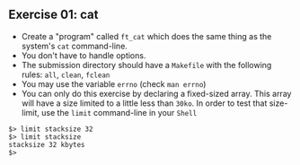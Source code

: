 ## Exercise 01: cat

- Create a "program" called `ft_cat` which does the same thing as the system's `cat` command-line.
- You don't have to handle options.
- The submission directory should have a `Makefile` with the following rules: `all`, `clean`, `fclean`
- You may use the variable `errno` (check `man errno`)
- You can only do this exercise by declaring a fixed-sized array. This array will have a size limited to a little less than `30ko`. In order to test that size-limit, use the `limit` command-line in your `Shell`
```
$> limit stacksize 32
$> limit stacksize
stacksize 32 kbytes
$>
```
